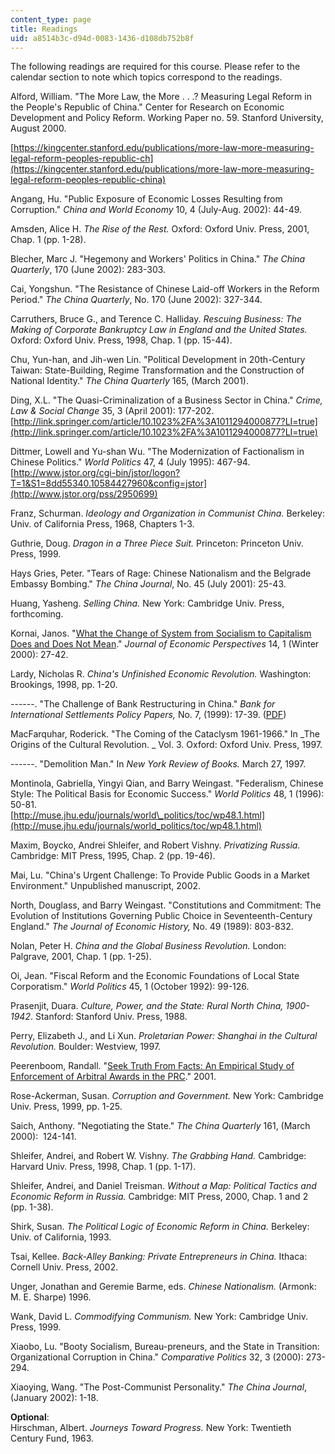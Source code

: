 ```yaml
---
content_type: page
title: Readings
uid: a8514b3c-d94d-0083-1436-d108db752b8f
---
```


The following readings are required for this course. Please refer to the calendar section to note which topics correspond to the readings.

Alford, William. "The More Law, the More . . .? Measuring Legal Reform in the People's Republic of China." Center for Research on Economic Development and Policy Reform. Working Paper no. 59. Stanford University, August 2000.

[https://kingcenter.stanford.edu/publications/more-law-more-measuring-legal-reform-peoples-republic-ch](https://kingcenter.stanford.edu/publications/more-law-more-measuring-legal-reform-peoples-republic-china)

Angang, Hu. "Public Exposure of Economic Losses Resulting from Corruption." _China and World Economy_ 10, 4 (July-Aug. 2002): 44-49.

Amsden, Alice H. _The Rise of the Rest._ Oxford: Oxford Univ. Press, 2001, Chap. 1 (pp. 1-28).

Blecher, Marc J. "Hegemony and Workers' Politics in China." _The China Quarterly_, 170 (June 2002): 283-303.

Cai, Yongshun. "The Resistance of Chinese Laid-off Workers in the Reform Period." _The China Quarterly_, No. 170 (June 2002): 327-344.

Carruthers, Bruce G., and Terence C. Halliday. _Rescuing Business: The Making of Corporate Bankruptcy Law in England and the United States._ Oxford: Oxford Univ. Press, 1998, Chap. 1 (pp. 15-44).

Chu, Yun-han, and Jih-wen Lin. "Political Development in 20th-Century Taiwan: State-Building, Regime Transformation and the Construction of National Identity." _The China Quarterly_ 165, (March 2001).

Ding, X.L. "The Quasi-Criminalization of a Business Sector in China." _Crime, Law & Social Change_ 35, 3 (April 2001): 177-202.  
[http://link.springer.com/article/10.1023%2FA%3A1011294000877?LI=true](http://link.springer.com/article/10.1023%2FA%3A1011294000877?LI=true)

Dittmer, Lowell and Yu-shan Wu. "The Modernization of Factionalism in Chinese Politics." _World Politics_ 47, 4 (July 1995): 467-94.  
[http://www.jstor.org/cgi-bin/jstor/logon?T=1&S1=8dd55340.10584427960&config=jstor](http://www.jstor.org/pss/2950699)

Franz, Schurman. _Ideology and Organization in Communist China._ Berkeley: Univ. of California Press, 1968, Chapters 1-3.

Guthrie, Doug. _Dragon in a Three Piece Suit._ Princeton: Princeton Univ. Press, 1999.

Hays Gries, Peter. "Tears of Rage: Chinese Nationalism and the Belgrade Embassy Bombing." _The China Journal_, No. 45 (July 2001): 25-43.

Huang, Yasheng. _Selling China._ New York: Cambridge Univ. Press, forthcoming.

Kornai, Janos. "[What the Change of System from Socialism to Capitalism Does and Does Not Mean](http://www.jstor.org/pss/2647049)." _Journal of Economic Perspectives_ 14, 1 (Winter 2000): 27-42.

Lardy, Nicholas R. _China's Unfinished Economic Revolution._ Washington: Brookings, 1998, pp. 1-20.

\------. "The Challenge of Bank Restructuring in China." _Bank for International Settlements Policy Papers,_ No. 7, (1999): 17-39. ([PDF](http://www.bis.org/publ/plcy07a.pdf))

MacFarquhar, Roderick. "The Coming of the Cataclysm 1961-1966." In _The Origins of the Cultural Revolution. _ Vol. 3. Oxford: Oxford Univ. Press, 1997.

\------. "Demolition Man." In _New York Review of Books._ March 27, 1997. 

Montinola, Gabriella, Yingyi Qian, and Barry Weingast. "Federalism, Chinese Style: The Political Basis for Economic Success." _World Politics_ 48, 1 (1996): 50-81.  
[http://muse.jhu.edu/journals/world\_politics/toc/wp48.1.html](http://muse.jhu.edu/journals/world_politics/toc/wp48.1.html)

Maxim, Boycko, Andrei Shleifer, and Robert Vishny. _Privatizing Russia._ Cambridge: MIT Press, 1995, Chap. 2 (pp. 19-46).

Mai, Lu. "China's Urgent Challenge: To Provide Public Goods in a Market Environment." Unpublished manuscript, 2002. 

North, Douglass, and Barry Weingast. "Constitutions and Commitment: The Evolution of Institutions Governing Public Choice in Seventeenth-Century England." _The Journal of Economic History,_ No. 49 (1989): 803-832.

Nolan, Peter H. _China and the Global Business Revolution._ London: Palgrave, 2001, Chap. 1 (pp. 1-25).

Oi, Jean. "Fiscal Reform and the Economic Foundations of Local State Corporatism." _World Politics_ 45, 1 (October 1992): 99-126.

Prasenjit, Duara. _Culture, Power, and the State: Rural North China,_ _1900-1942_. Stanford: Stanford Univ. Press, 1988.

Perry, Elizabeth J., and Li Xun. _Proletarian Power: Shanghai in the Cultural Revolution._ Boulder: Westview, 1997.

Peerenboom, Randall. "[Seek Truth From Facts: An Empirical Study of Enforcement of Arbitral Awards in the PRC](http://dx.doi.org/10.2139/ssrn.344900)." 2001.

Rose-Ackerman, Susan. _Corruption and Government._ New York: Cambridge Univ. Press, 1999, pp. 1-25. 

Saich, Anthony. "Negotiating the State." _The China Quarterly_ 161, (March 2000):  124-141.

Shleifer, Andrei, and Robert W. Vishny. _The Grabbing Hand._ Cambridge: Harvard Univ. Press, 1998, Chap. 1 (pp. 1-17).

Shleifer, Andrei, and Daniel Treisman. _Without a Map: Political Tactics and Economic Reform in Russia._ Cambridge: MIT Press, 2000, Chap. 1 and 2 (pp. 1-38).

Shirk, Susan. _The Political Logic of Economic Reform in China._ Berkeley: Univ. of California, 1993.

Tsai, Kellee. _Back-Alley Banking: Private Entrepreneurs in China._ Ithaca: Cornell Univ. Press, 2002. 

Unger, Jonathan and Geremie Barme, eds. _Chinese Nationalism._ (Armonk: M. E. Sharpe) 1996.

Wank, David L. _Commodifying Communism._ New York: Cambridge Univ. Press, 1999.

Xiaobo, Lu. "Booty Socialism, Bureau-preneurs, and the State in Transition: Organizational Corruption in China." _Comparative Politics_ 32, 3 (2000): 273-294.

Xiaoying, Wang. "The Post-Communist Personality." _The China Journal_, (January 2002): 1-18.

**Optional**:  
Hirschman, Albert. _Journeys Toward Progress._ New York: Twentieth Century Fund, 1963.